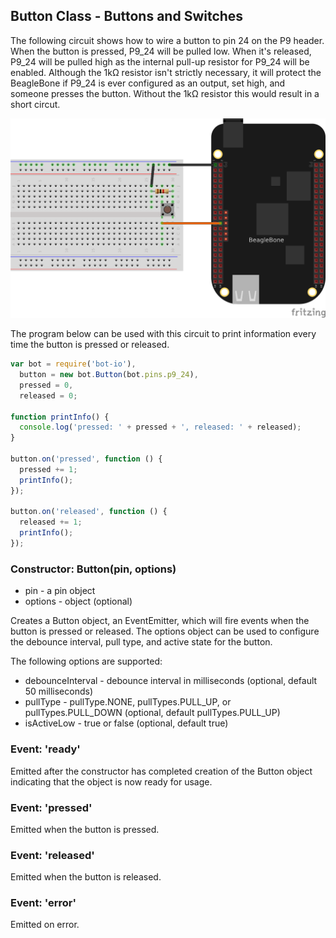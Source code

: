 ## Button Class - Buttons and Switches

The following circuit shows how to wire a button to pin 24 on the P9 header.
When the button is pressed, P9_24 will be pulled low. When it's released,
P9_24 will be pulled high as the internal pull-up resistor for 
P9_24 will be enabled. Although the 1kΩ resistor isn't strictly necessary,
it will protect the BeagleBone if P9_24 is ever configured as an output,
set high, and someone presses the button. Without the 1kΩ resistor this
would result in a short circut.

<img src="https://github.com/fivdi/bot-io/raw/master/doc/button.png">

The program below can be used with this circuit to print information every
time the button is pressed or released.

```js
var bot = require('bot-io'),
  button = new bot.Button(bot.pins.p9_24),
  pressed = 0,
  released = 0;

function printInfo() {
  console.log('pressed: ' + pressed + ', released: ' + released);
}

button.on('pressed', function () {
  pressed += 1;
  printInfo();
});

button.on('released', function () {
  released += 1;
  printInfo();
});
```

### Constructor: Button(pin, options)
- pin - a pin object
- options - object (optional)

Creates a Button object, an EventEmitter, which will fire events when the
button is pressed or released. The options object can be used to configure
the debounce interval, pull type, and active state for the button.

The following options are supported:
- debounceInterval - debounce interval in milliseconds (optional, default 50 milliseconds)
- pullType - pullType.NONE, pullTypes.PULL_UP, or pullTypes.PULL_DOWN (optional, default pullTypes.PULL_UP)
- isActiveLow - true or false (optional, default true)

### Event: 'ready'
Emitted after the constructor has completed creation of the Button object
indicating that the object is now ready for usage.

### Event: 'pressed'
Emitted when the button is pressed.

### Event: 'released'
Emitted when the button is released.

### Event: 'error'
Emitted on error.

